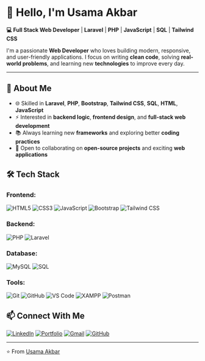 # 👋 Hello, I'm Usama Akbar

**💻 Full Stack Web Developer** | **Laravel** | **PHP** | **JavaScript** | **SQL** | **Tailwind CSS**

I'm a passionate **Web Developer** who loves building modern, responsive, and user-friendly applications. I focus on writing **clean code**, solving **real-world problems**, and learning new **technologies** to improve every day.

---

## 🚀 About Me

- 🌐 Skilled in **Laravel**, **PHP**, **Bootstrap**, **Tailwind CSS**, **SQL**, **HTML**, **JavaScript**
- ⚡ Interested in **backend logic**, **frontend design**, and **full-stack web development**
- 📚 Always learning new **frameworks** and exploring better **coding practices**
- 🤝 Open to collaborating on **open-source projects** and exciting **web applications**

## 🛠️ Tech Stack

### Frontend:
![HTML5](https://img.shields.io/badge/HTML5-E34F26?style=for-the-badge&logo=html5&logoColor=white)
![CSS3](https://img.shields.io/badge/CSS3-1572B6?style=for-the-badge&logo=css3&logoColor=white)
![JavaScript](https://img.shields.io/badge/JavaScript-F7DF1E?style=for-the-badge&logo=javascript&logoColor=black)
![Bootstrap](https://img.shields.io/badge/Bootstrap-7952B3?style=for-the-badge&logo=bootstrap&logoColor=white)
![Tailwind CSS](https://img.shields.io/badge/Tailwind_CSS-38B2AC?style=for-the-badge&logo=tailwind-css&logoColor=white)

### Backend:
![PHP](https://img.shields.io/badge/PHP-777BB4?style=for-the-badge&logo=php&logoColor=white)
![Laravel](https://img.shields.io/badge/Laravel-FF2D20?style=for-the-badge&logo=laravel&logoColor=white)

### Database:
![MySQL](https://img.shields.io/badge/MySQL-4479A1?style=for-the-badge&logo=mysql&logoColor=white)
![SQL](https://img.shields.io/badge/SQL-CC2927?style=for-the-badge&logo=microsoft-sql-server&logoColor=white)

### Tools:
![Git](https://img.shields.io/badge/Git-F05032?style=for-the-badge&logo=git&logoColor=white)
![GitHub](https://img.shields.io/badge/GitHub-181717?style=for-the-badge&logo=github&logoColor=white)
![VS Code](https://img.shields.io/badge/VS_Code-007ACC?style=for-the-badge&logo=visual-studio-code&logoColor=white)
![XAMPP](https://img.shields.io/badge/XAMPP-FB7A24?style=for-the-badge&logo=xampp&logoColor=white)
![Postman](https://img.shields.io/badge/Postman-FF6C37?style=for-the-badge&logo=postman&logoColor=white)

## 📫 Connect With Me

[![LinkedIn](https://img.shields.io/badge/LinkedIn-0A66C2?style=for-the-badge&logo=linkedin&logoColor=white)](https://www.linkedin.com/in/your-username)
[![Portfolio](https://img.shields.io/badge/Portfolio-4285F4?style=for-the-badge&logo=google-chrome&logoColor=white)](https://your-portfolio.com)
[![Gmail](https://img.shields.io/badge/Gmail-EA4335?style=for-the-badge&logo=gmail&logoColor=white)](mailto:usamaakbarjaatt@gmail.com)
[![GitHub](https://img.shields.io/badge/GitHub-181717?style=for-the-badge&logo=github&logoColor=white)](https://github.com/usamaakbarjaatt)

---

⭐️ From [Usama Akbar](https://github.com/usamaakbarjaatt)
